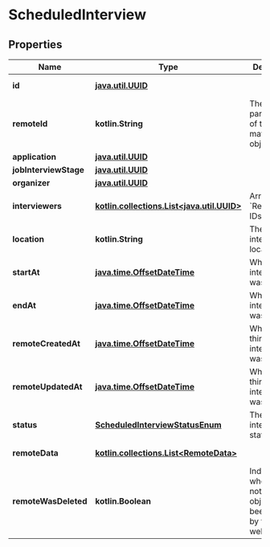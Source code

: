 
# ScheduledInterview

## Properties
Name | Type | Description | Notes
------------ | ------------- | ------------- | -------------
**id** | [**java.util.UUID**](java.util.UUID.md) |  |  [optional] [readonly]
**remoteId** | **kotlin.String** | The third-party API ID of the matching object. |  [optional]
**application** | [**java.util.UUID**](java.util.UUID.md) |  |  [optional]
**jobInterviewStage** | [**java.util.UUID**](java.util.UUID.md) |  |  [optional]
**organizer** | [**java.util.UUID**](java.util.UUID.md) |  |  [optional]
**interviewers** | [**kotlin.collections.List&lt;java.util.UUID&gt;**](java.util.UUID.md) | Array of &#x60;RemoteUser&#x60; IDs. |  [optional]
**location** | **kotlin.String** | The interview&#39;s location. |  [optional]
**startAt** | [**java.time.OffsetDateTime**](java.time.OffsetDateTime.md) | When the interview was started. |  [optional]
**endAt** | [**java.time.OffsetDateTime**](java.time.OffsetDateTime.md) | When the interview was ended. |  [optional]
**remoteCreatedAt** | [**java.time.OffsetDateTime**](java.time.OffsetDateTime.md) | When the third party&#39;s interview was created. |  [optional]
**remoteUpdatedAt** | [**java.time.OffsetDateTime**](java.time.OffsetDateTime.md) | When the third party&#39;s interview was updated. |  [optional]
**status** | [**ScheduledInterviewStatusEnum**](ScheduledInterviewStatusEnum.md) | The interview&#39;s status. |  [optional]
**remoteData** | [**kotlin.collections.List&lt;RemoteData&gt;**](RemoteData.md) |  |  [optional] [readonly]
**remoteWasDeleted** | **kotlin.Boolean** | Indicates whether or not this object has been deleted by third party webhooks. |  [optional] [readonly]



